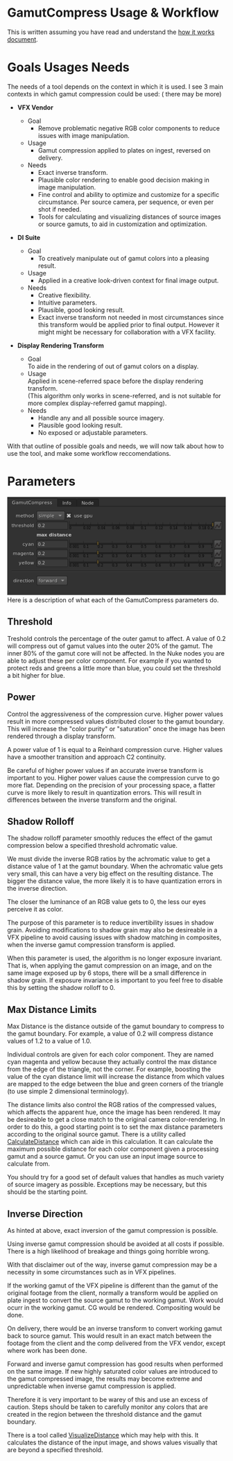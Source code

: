 # GamutCompress Usage & Workflow

This is written assuming you have read and understand the [how it works document](/docs/gamut-compress-algorithm.md).


# Goals Usages Needs
The needs of a tool depends on the context in which it is used. I see 3 main contexts in which gamut compression could be used: ( there may be more)

- **VFX Vendor**
    + Goal
        * Remove problematic negative RGB color components to reduce issues with image manipulation.
    + Usage
        * Gamut compression applied to plates on ingest, reversed on delivery.
    + Needs  
        * Exact inverse transform.
        * Plausible color rendering to enable good decision making in image manipulation.
        * Fine control and ability to optimize and customize for a specific circumstance. Per source camera, per sequence, or even per shot if needed.
        * Tools for calculating and visualizing distances of source images or source gamuts, to aid in customization and optimization.  

- **DI Suite**
    + Goal
        * To creatively manipulate out of gamut colors into a pleasing result.
    + Usage
        * Applied in a creative look-driven context for final image output.
    + Needs
        * Creative flexibility.
        * Intuitive parameters.
        * Plausible, good looking result.
        * Exact inverse transform not needed in most circumstances since this transform would be applied prior to final output. However it might might be necessary for collaboration with a VFX facility.

- **Display Rendering Transform**
    + Goal  
    To aide in the rendering of out of gamut colors on a display.
    + Usage  
    Applied in scene-referred space before the display rendering transform.  
    (This algorithm only works in scene-referred, and is not suitable for more complex display-referred gamut mapping).
    + Needs
        * Handle any and all possible source imagery.
        * Plausible good looking result.
        * No exposed or adjustable parameters.

With that outline of possible goals and needs, we will now talk about how to use the tool, and make some workflow reccomendations.



# Parameters
![GamutCompress Nuke UI](/images/screenshots/GamutCompress_nuke-ui.png)
Here is a description of what each of the GamutCompress parameters do.


## Threshold
Treshold controls the percentage of the outer gamut to affect. A value of 0.2 will compress out of gamut values into the outer 20% of the gamut. The inner 80% of the gamut core will not be affected. In the Nuke nodes you are able to adjust these per color component. For example if you wanted to protect reds and greens a little more than blue, you could set the threshold a bit higher for blue.  


## Power
Control the aggressiveness of the compression curve. Higher power values result in more compressed values distributed closer to the gamut boundary. This will increase the "color purity" or "saturation" once the image has been rendered through a display transform.  

A power value of 1 is equal to a Reinhard compression curve. Higher values have a smoother transition and approach C2 continuity.  

Be careful of higher power values if an accurate inverse transform is important to you. Higher power values cause the compression curve to go more flat. Depending on the precision of your processing space, a flatter curve is more likely to result in quantization errors. This will result in differences between the inverse transform and the original.


## Shadow Rolloff
The shadow rolloff parameter smoothly reduces the effect of the gamut compression below a specified threshold achromatic value. 

We must divide the inverse RGB ratios by the achromatic value to get a distance value of 1 at the gamut boundary. When the achromatic value gets very small, this can have a very big effect on the resulting distance. The bigger the distance value, the more likely it is to have quantization errors in the inverse direction.

The closer the luminance of an RGB value gets to 0, the less our eyes perceive it as color. 

The purpose of this parameter is to reduce invertibility issues in shadow grain. Avoiding modifications to shadow grain may also be desireable in a VFX pipeline to avoid causing issues with shadow matching in composites, when the inverse gamut compression transform is applied. 

When this parameter is used, the algorithm is no longer exposure invariant. That is, when applying the gamut compression on an image, and on the same image exposed up by 6 stops, there will be a small difference in shadow grain. If exposure invariance is important to you feel free to disable this by setting the shadow rolloff to 0. 


## Max Distance Limits
Max Distance is the distance outside of the gamut boundary to compress to the gamut boundary. For example, a value of 0.2 will compress distance values of 1.2 to a value of 1.0.

Individual controls are given for each color component. They are named cyan magenta and yellow because they actually control the max distance from the edge of the triangle, not the corner. For example, boosting the value of the cyan distance limit will increase the distance from which values are mapped to the edge between the blue and green corners of the triangle (to use simple 2 dimensional terminology).

The distance limits also control the RGB ratios of the compressed values, which affects the apparent hue, once the image has been rendered. It may be desireable to get a close match to the original camera color-rendering. In order to do this, a good starting point is to set the max distance parameters according to the original source gamut. There is a utility called [CalculateDistance](/utilities/CalculateDistance.nk) which can aide in this calculation. It can calculate the maximum possible distance for each color component given a processing gamut and a source gamut. Or you can use an input image source to calculate from. 

You should try for a good set of default values that handles as much variety of source imagery as possible. Exceptions may be necessary, but this should be the starting point. 


## Inverse Direction
As hinted at above, exact inversion of the gamut compression is possible. 

Using inverse gamut compression should be avoided at all costs if possible. There is a high likelihood of breakage and things going horrible wrong. 

With that disclaimer out of the way, inverse gamut compression may be a necessity in some circumstances such as in VFX pipelines.

If the working gamut of the VFX pipeline is different than the gamut of the original footage from the client, normally a transform would be applied on plate ingest to convert the source gamut to the working gamut. Work would ocurr in the working gamut. CG would be rendered. Compositing would be done. 

On delivery, there would be an inverse transform to convert working gamut back to source gamut. This would result in an exact match between the footage from the client and the comp delivered from the VFX vendor, except where work has been done. 

Forward and inverse gamut compression has good results when performed on the same image. If new highly saturated color values are introduced to the gamut compressed image, the results may become extreme and unpredictable when  inverse gamut compression is applied. 

Therefore it is very important to be warey of this and use an excess of caution. Steps should be taken to carefully monitor any colors that are created in the region between the threshold distance and the gamut boundary. 

There is a tool called [VisualizeDistance](/utilities/VisualizeDistance.nk) which may help with this. It calculates the distance of the input image, and shows values visually that are beyond a specified threshold. 